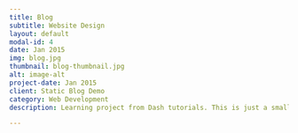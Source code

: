 ```yaml
---
title: Blog
subtitle: Website Design
layout: default
modal-id: 4
date: Jan 2015
img: blog.jpg
thumbnail: blog-thumbnail.jpg
alt: image-alt
project-date: Jan 2015
client: Static Blog Demo
category: Web Development
description: Learning project from Dash tutorials. This is just a small blog project done as part of the General Assembly Dash tutorials. Just a basic static site with some responsive features. Skills learned- HTML CSS Javascript Responsive Design

---
```


